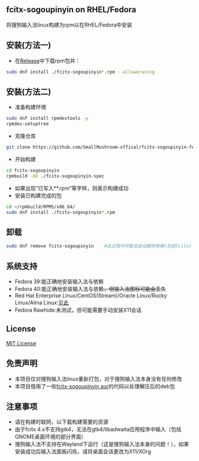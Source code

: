 ## fcitx-sogoupinyin on RHEL/Fedora
将搜狗输入法linux构建为rpm以在RHEL/Fedora中安装
## 安装(方法一)
 - 在[Release](https://github.com/SmallMushroom-offical/fcitx-sogoupinyin-fedora/releases)中下载rpm包并：
```bash
sudo dnf install ./fcitx-sogoupinyin*.rpm --allowerasing
```
## 安装(方法二)
 - 准备构建环境
```bash
sudo dnf install rpmdevtools -y
rpmdev-setuptree
```
 - 克隆仓库
```bash
git clone https://github.com/SmallMushroom-offical/fcitx-sogoupinyin-fedora.git
```
 - 开始构建
```bash
cd fcitx-sogoupinyin
rpmbuild -bb ./fcitx-sogoupinyin.spec
```
 - 如果出现“已写入**.rpm”等字样，则表示构建成功
 - 安装已构建完成的包
```bash
cd ~/rpmbuild/RPMS/x86_64/
sudo dnf install ./fcitx-sogoupinyin*.rpm
```
## 卸载
```bash
sudo dnf remove fcitx-sogoupinyin    #此过程中可能会自动删除依赖(包括fcitx)
```
## 系统支持
 - Fedora 39:能正确地安装输入法与依赖
 - Fedora 40:能正确地安装输入法与依赖~~，但输入法图标可能会丢失~~
 - Red Hat Enterprise Linux/CentOS(Stream)/Oracle Linux/Rocky Linux/Alma Linux:[见此](https://github.com/SmallMushroom-offical/fcitx-sogoupinyin-fedora/blob/rpmbuild-sogoupinyin/about-rhel.md)
 - Fedora Rawhide:未测试，但可能需要手动安装X11会话
## License
[MIT License](https://github.com/SmallMushroom-offical/fcitx-sogoupinyin-rhel/blob/main/LICENSE)
## 免责声明
 - 本项目仅对搜狗输入法linux重新打包，对于搜狗输入法本身没有任何修改
 - 本项目借用了一些[fcitx-sogoupinyin aur](https://aur.archlinux.org/packages/fcitx-sogoupinyin)的代码以处理解压后的deb包
## 注意事项
 - 请在构建时联网，以下载构建需要的资源
 - 由于fcitx 4.x不支持gtk4，无法在gtk4/libadwaita应用程序中输入（包括GNOME桌面环境的部分界面）
 - 搜狗输入法不支持在Wayland下运行（这是搜狗输入法本身的问题！），如果安装成功后输入法面板闪烁，请将桌面会话更改为X11/XOrg
